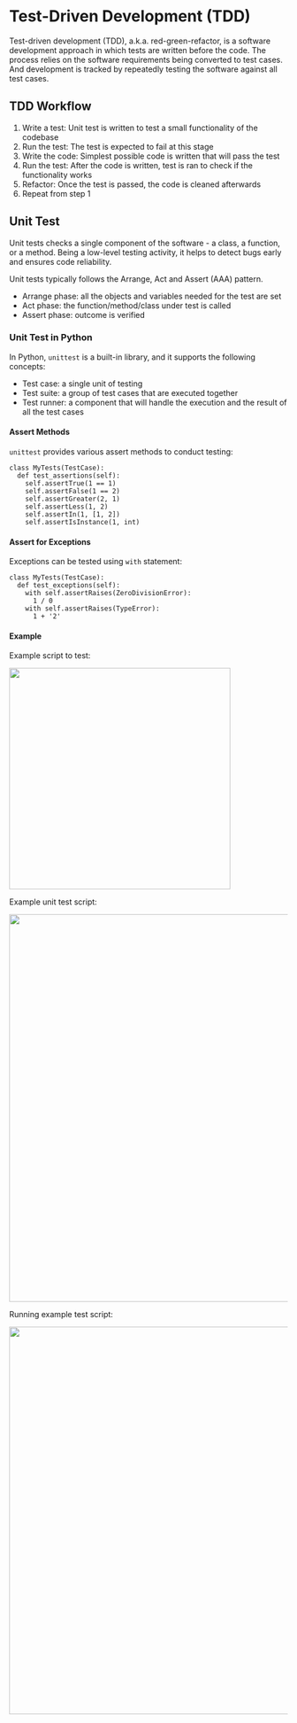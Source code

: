 # Test-Driven Development (TDD)
Test-driven development (TDD), a.k.a. red-green-refactor, is a software development approach in which tests are written before the code.
The process relies on the software requirements being converted to test cases. And development is tracked by repeatedly testing the software against all test cases. 

## TDD Workflow
1. Write a test: Unit test is written to test a small functionality of the codebase
2. Run the test: The test is expected to fail at this stage
3. Write the code: Simplest possible code is written that will pass the test
4. Run the test: After the code is written, test is ran to check if the functionality works
5. Refactor: Once the test is passed, the code is cleaned afterwards
6. Repeat from step 1

## Unit Test
Unit tests checks a single component of the software - a class, a function, or a method.
Being a low-level testing activity, it helps to detect bugs early and ensures code reliability.

Unit tests typically follows the Arrange, Act and Assert (AAA) pattern.
- Arrange phase: all the objects and variables needed for the test are set
- Act phase: the function/method/class under test is called
- Assert phase: outcome is verified

### Unit Test in Python
In Python, `unittest` is a built-in library, and it supports the following concepts:
- Test case: a single unit of testing
- Test suite: a group of test cases that are executed together
- Test runner: a component that will handle the execution and the result of all the test cases

#### Assert Methods
`unittest` provides various assert methods to conduct testing:

    class MyTests(TestCase):
      def test_assertions(self):
        self.assertTrue(1 == 1)
        self.assertFalse(1 == 2)
        self.assertGreater(2, 1)
        self.assertLess(1, 2)
        self.assertIn(1, [1, 2])
        self.assertIsInstance(1, int)

#### Assert for Exceptions
Exceptions can be tested using `with` statement:

    class MyTests(TestCase):
      def test_exceptions(self):
        with self.assertRaises(ZeroDivisionError):
          1 / 0
        with self.assertRaises(TypeError):
          1 + '2'

#### Example
Example script to test:

<img src=https://github.com/TravisH0301/learning/assets/46085656/fd504d1a-a467-41a3-a7c4-722f71b93035 width=400>

Example unit test script:

<img src=https://github.com/TravisH0301/learning/assets/46085656/e8ed0894-5f80-4c87-b66c-c4b4eb69b8ce width=700>

Running example test script:

<img src=https://github.com/TravisH0301/learning/assets/46085656/17ff4fec-ef00-4ec8-863d-c1693f021851 width=700>





